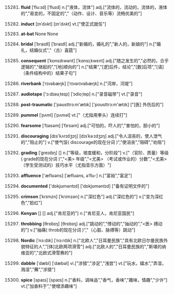 15281. **fluid**
[ˈflu:ɪd]  [ˈfluɪd]
n.["液体，流体"]  adj.["流体的，流动的，流体的，液体的","易变的，不固定的","（动作、设计、音乐等）流畅优美的"]  

15282. **induct**
[ɪnˈdʌkt]  [ɪn'dʌkt]
vt.["使正式就任"]  

15283. **at-bat**
None
None

15284. **bridal**
[ˈbraɪdl]  [ˈbraɪdl]
adj.["新婚的，婚礼的","新人的，新娘的"]  n.["婚礼，结婚仪式","〈古〉喜筵"]  

15285. **consequent**
[ˈkɒnsɪkwənt]  [ˈkɑnsɪˌkwɛnt]
adj.["随之发生的","必然的，合乎逻辑的","继起的","[地]顺向的"]  n.["结果","[逻]后件，结论","[数]后项","[语]（条件结构中的）结果子句"]  

15286. **riverbank**
[ˈrɪvəbæŋk]  [ˈrɪvərɪvəbæŋk]
n.["河岸，河堤"]  

15287. **audiotape**
['ɔ:dɪəʊˌteɪp]  [ˈɔdioˌtep]
n.["录音磁带"]  vt.["录音"]  

15288. **post-traumatic**
['pəʊsttrɔ:m'ætɪk]  ['poʊsttrɔ:m'ætɪk]
["[医] 外伤后的"]  

15289. **pummel**
[ˈpʌml]  [ˈpʌməl]
vt.["（尤指用拳头）连续打"]  

15290. **fearsome**
[ˈfɪəsəm]  [ˈfɪrsəm]
adj.["可怕的，吓人的","害怕的，胆小的"]  

15291. **discouraging**
[dɪs'kʌrɪdʒɪŋ]  [dɪsˈkə:ɪdʒɪŋ]
adj.["令人沮丧的，使人泄气的","阻止的"]  v.["使气馁( discourage的现在分词 )","使沮丧","阻碍","劝阻"]  

15292. **grading**
[ˈgreɪdɪŋ]  []
n.["等级，坡度缓和，分阶段"]  v.["（官阶、质量）等级( grade的现在分词 )","<美> 年级","<尤美> （考试或作业的）分数","<尤美> （学生受测试的）技巧水平（尤指音乐方面）"]  

15293. **affluence**
['æflʊəns]  [ˈæfluəns, əˈflu-]
n.["富裕","富足"]  

15294. **documented**
['dɒkjʊməntɪd]  ['dɒkjʊməntɪd]
["备有证明文件的"]  

15295. **crimson**
[ˈkrɪmzn]  [ˈkrɪmzən]
n.["深红色"]  adj.["深红色的"]  v.["变为深红色","脸红"]  

15296. **Kenyan**
[]  []
adj.["肯尼亚的"]  n.["肯尼亚人，肯尼亚国民"]  

15297. **throbbing**
[θrɒbɪŋ]  [θrɒbɪŋ]
adj.["跳动的","悸动的","抽动的","<医> 搏动的"]  v.["抽痛( throb的现在分词 )","（心脏、脉搏等）跳动"]  

15298. **Nordic**
[ˈnɔ:dɪk]  [ˈnɔ:rdɪk]
n.["北欧人","日耳曼民族","具有北欧日尔曼民族外貌特征的人","[体]北欧两项滑雪"]  adj.["北欧人的","日耳曼民族的","斯堪的纳维亚的","北欧式滑雪赛的"]  

15299. **dabble**
[ˈdæbl]  [ˈdæbəl]
vi.["涉猎","涉足","浅尝"]  vt.["玩水，嬉水","弄湿，溅湿","蘸","涉猎"]  

15300. **spice**
[spaɪs]  [spaɪs]
n.["香料，调味品","香气，香味","趣味，情趣","少许"]  vt.["加香料于","使增添趣味"]  

